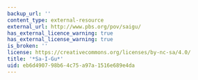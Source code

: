 ```yaml
---
backup_url: ''
content_type: external-resource
external_url: http://www.pbs.org/pov/saigu/
has_external_licence_warning: true
has_external_license_warning: true
is_broken: ''
license: https://creativecommons.org/licenses/by-nc-sa/4.0/
title: '*Sa-I-Gu*'
uid: eb6d4907-98b6-4c75-a97a-1516e689e4da
---
```

